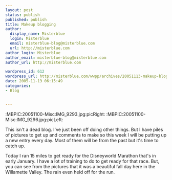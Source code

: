 ```yaml
---
layout: post
status: publish
published: publish
title: Makeup blogging
author:
  display_name: Misterblue
  login: Misterblue
  email: misterblue-blog@misterblue.com
  url: http://misterblue.com
author_login: Misterblue
author_email: misterblue-blog@misterblue.com
author_url: http://misterblue.com

wordpress_id: 612
wordpress_url: http://misterblue.com/wwpp/archives/20051113-makeup-blogging
date: 2005-11-13 06:15:49
categories:
- Blog


---
```

:MBPIC:20051100-Misc:IMG_9293.jpg:picRight:
:MBPIC:20051100-Misc:IMG_9296.jpg:picLeft:
<p>
This isn't a dead blog.  I've just been off doing other things.
But I have piles of pictures to get up and comments to make so this week I will be putting up a
new entry every day.  Most of them will be from the past but it's time to catch up.
</p>
<p>
Today I ran 15 miles to get ready for the
Disneyworld Marathon
that's in early January.
I have a lot of training to do to get ready for that race.
But, you can see from the pictures that it was a beautiful fall day
here in the Willamette Valley.  The rain even held off for the run.
</p>

